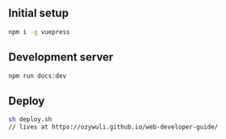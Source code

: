 ## Initial setup

```bash
npm i -g vuepress
```

## Development server

```bash
npm run docs:dev
```

## Deploy

```bash
sh deploy.sh
// lives at https://ozywuli.github.io/web-developer-guide/
```